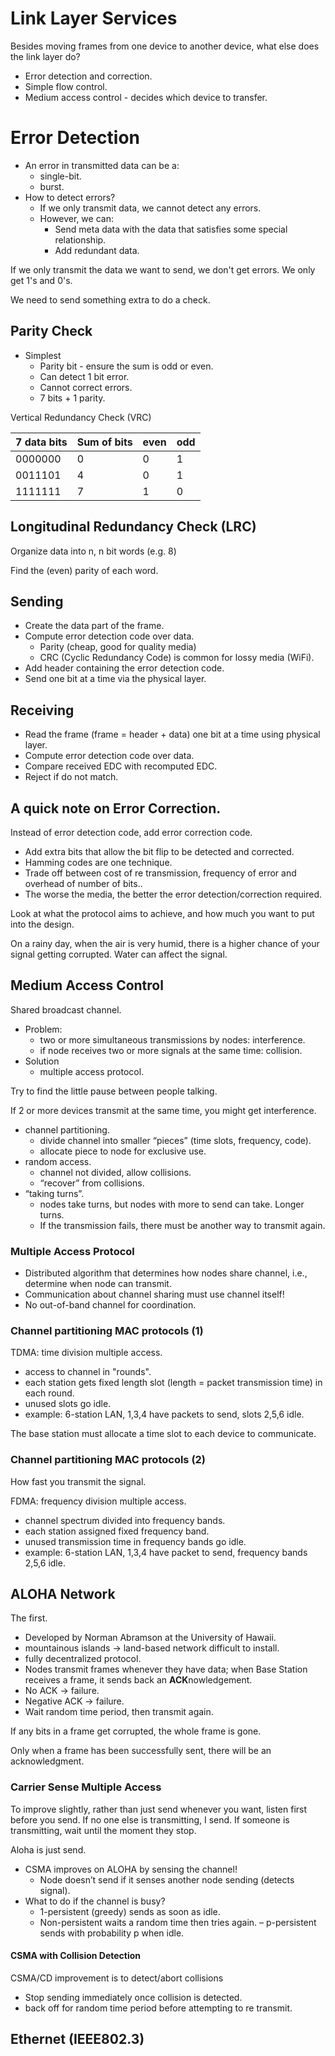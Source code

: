 # Link Layer Services

Besides moving frames from one device to another device, what else does the
link layer do?

- Error detection and correction.
- Simple flow control.
- Medium access control - decides which device to transfer.

# Error Detection

- An error in transmitted data can be a:
    - single-bit.
    - burst.
- How to detect errors?
    - If we only transmit data, we cannot detect any errors.
    - However, we can:
        - Send meta data with the data that satisfies some special
          relationship.
        - Add redundant data.

If we only transmit the data we want to send, we don't get errors. We only get
1's and 0's.

We need to send something extra to do a check.

## Parity Check

- Simplest
    - Parity bit - ensure the sum is odd or even.
    - Can detect 1 bit error.
    - Cannot correct errors.
    - 7 bits + 1 parity.

Vertical Redundancy Check (VRC)

| 7 data bits | Sum of bits | even | odd |
|-|-|-|-|
| 0000000 | 0 | 0 | 1 |
| 0011101 | 4 | 0 | 1 |
| 1111111 | 7 | 1 | 0 |

## Longitudinal Redundancy Check (LRC)

Organize data into n, n bit words (e.g. 8)

Find the (even) parity of each word.

## Sending

- Create the data part of the frame.
- Compute error detection code over data.
    - Parity (cheap, good for quality media)
    - CRC (Cyclic Redundancy Code) is common for lossy media (WiFi).
- Add header containing the error detection code.
- Send one bit at a time via the physical layer.

## Receiving

- Read the frame (frame = header + data) one bit at a time using physical
  layer.
- Compute error detection code over data.
- Compare received EDC with recomputed EDC.
- Reject if do not match.

## A quick note on Error Correction.

Instead of error detection code, add error correction code.
- Add extra bits that allow the bit flip to be detected and corrected.
- Hamming codes are one technique.
- Trade off between cost of re transmission, frequency of error and
  overhead of number of bits..
- The worse the media, the better the error detection/correction required.

Look at what the protocol aims to achieve, and how much you want to put into
the design.

On a rainy day, when the air is very humid, there is a higher chance of your
signal getting corrupted. Water can affect the signal.

## Medium Access Control

Shared broadcast channel.

- Problem:
    - two or more simultaneous transmissions by nodes: interference.
    - if node receives two or more signals at the same time:
      collision.
- Solution
    - multiple access protocol.

Try to find the little pause between people talking.

If 2 or more devices transmit at the same time, you might get interference.

- channel partitioning.
    - divide channel into smaller “pieces” (time slots,
      frequency, code).
    - allocate piece to node for exclusive use.
- random access.
    - channel not divided, allow collisions.
    - “recover” from collisions.
- “taking turns”.
    - nodes take turns, but nodes with more to send can take.
      Longer turns.
    - If the transmission fails, there must be another way to transmit again.

### Multiple Access Protocol

- Distributed algorithm that determines how nodes share channel, i.e.,
  determine when node can transmit.
- Communication about channel sharing must use channel itself!
- No out-of-band channel for coordination.

### Channel partitioning MAC protocols (1)

TDMA: time division multiple access.
- access to channel in "rounds".
- each station gets fixed length slot (length = packet transmission time)
  in each round.
- unused slots go idle.
- example: 6-station LAN, 1,3,4 have packets to send, slots 2,5,6 idle.

The base station must allocate a time slot to each device to communicate.

### Channel partitioning MAC protocols (2)

How fast you transmit the signal.

FDMA: frequency division multiple access.
- channel spectrum divided into frequency bands.
- each station assigned fixed frequency band.
- unused transmission time in frequency bands go idle.
- example: 6-station LAN, 1,3,4 have packet to send, frequency bands 2,5,6
  idle.

## ALOHA Network

The first.

- Developed by Norman Abramson at the University of Hawaii.
- mountainous islands -> land-based network difficult to install.
- fully decentralized protocol.
- Nodes transmit frames whenever they have data; when Base Station
  receives a frame, it sends back an **ACK**nowledgement.
- No ACK -> failure.
- Negative ACK -> failure.
- Wait random time period, then transmit again.

If any bits in a frame get corrupted, the whole frame is gone.

Only when a frame has been successfully sent, there will be an acknowledgment.

### Carrier Sense Multiple Access

To improve slightly, rather than just send whenever you want, listen first
before you send. If no one else is transmitting, I send. If someone is
transmitting, wait until the moment they stop.

Aloha is just send.

- CSMA improves on ALOHA by sensing the channel!
    - Node doesn’t send if it senses another node sending (detects
      signal).
- What to do if the channel is busy?
    - 1-persistent (greedy) sends as soon as idle.
    - Non-persistent waits a random time then tries again.
      – p-persistent sends with probability p when idle.

#### CSMA with Collision Detection

CSMA/CD improvement is to detect/abort collisions
- Stop sending immediately once collision is detected.
- back off for random time period before attempting to re transmit.

## Ethernet (IEEE802.3)
